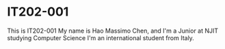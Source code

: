 # IT202-001

This is IT202-001
My name is Hao Massimo Chen, and I'm a Junior at NJIT studying Computer Science
I'm an international student from Italy.
